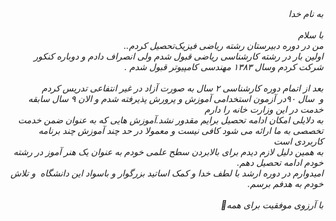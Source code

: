<I DOCTYPE html>
<html dir="rtl" lang="fa">
<head>
<meta chaset="utf-8">
<title>صفحه‌ی فارسی راست چین میباشد</title>
</head>
<body>
به نام خدا
<br>
<br>
با سلام
<br>
من در دوره دبیرستان رشته ریاضی فیزیک‌تحصیل کردم..
<br>
اولین بار در رشته کارشناسی ریاضی قبول شدم ولی انصراف دادم و دوباره کنکور شرکت کردم وسال ۱۳۸۳ مهندسی کامپیوتر قبول شدم .
<br>
<br>
بعد از اتمام دوره کارشناسی ۲ سال به صورت آزاد در غیر انتفاعی تدریس کردم 
<br>
و  سال ۹۰در آزمون استخدامی آموزش و پرورش پذیرفته شدم و الان ۹ سال سابقه خدمت در این وزارت خانه را دارم 
<br>
به دلایلی امکان ادامه تحصیل برایم مقدور نشد.آموزش هایی که به عنوان ضمن خدمت تخصصی به ما ارائه می شود کافی نیست و معمولا در حد چند آموزش چند برنامه کاربردی است 
<br>
به همین دلیل لازم دیدم برای بالابردن سطح علمی خودم به عنوان یک هنر آموز در رشته خودم ادامه تحصیل دهم.
<br>
امیدوارم در دوره ارشد با لطف خدا و کمک اساتید بزرگوار و باسواد این دانشگاه  و تلاش خودم به هدفم برسم.
<br>
<br>
با آرزوی موفقیت برای همه💐
</body>
</html>
